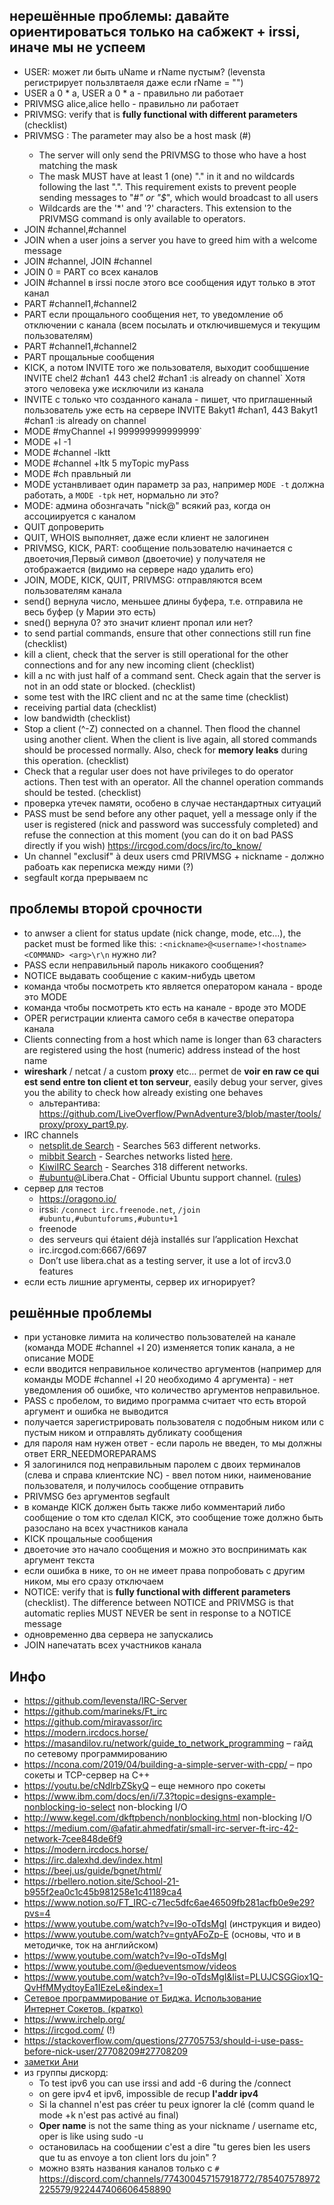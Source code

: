 ## нерешённые проблемы: давайте ориентироваться только на сабжект + irssi, иначе мы не успеем
* USER: может ли быть uName и rName пустым? (levensta регистрирует пользлвтаеля даже если rName = "")
* USER a 0 * a, USER a 0 * a - правильно ли работает
* PRIVMSG alice,alice hello - правильно ли работает
* PRIVMSG: verify that is **fully functional with different parameters** (checklist)
* PRIVMSG : The <target> parameter may also be a host mask (#<mask>)
  + The server will only send the PRIVMSG to those who have a host matching the mask
  + The mask MUST have at least 1 (one) "." in it and no wildcards following the last ".". This requirement exists to prevent people sending messages to "#*" or "$*", which would broadcast to all users
  + Wildcards are the '*' and '?'  characters.  This extension to the PRIVMSG command is only available to operators.
* JOIN #сhannel,#сhannel
* JOIN when a user joins a server you have to greed him with a welcome message
* JOIN #channel, JOIN #channel
* JOIN 0 = PART со всех каналов
* JOIN #channel в irssi после этого все сообщения идут только в этот канал 
* PART #channel1,#channel2
* PART если прощального сообщения нет, то уведомление об отключении с канала (всем посылать и отключившемуся и текущим пользователям)
* PART #channel1,#channel2
* PART прощальные сообщения
* KICK, а потом INVITE того же пользователя, выходит сообщшение INVITE chel2 #chan1` `443 chel2 #chan1 :is already on channel` Хотя этого человека уже исключили из канала
* INVITE с только что созданного канала - пишет, что приглашенный пользователь уже есть на сервере INVITE Bakyt1 #chan1, 443 Bakyt1 #chan1 :is already on channel
* MODE #myChannel +l 999999999999999`
* MODE +l -1
* MODE #channel -lktt
* MODE #channel +ltk 5 myTopic myPass
* MODE #ch правльный ли
* MODE устанвливает один параметр за раз, например `MODE -t` должна работать, а `MODE -tpk` нет, нормально ли это?
* MODE: админа обознгачать "nick@" всякий раз, когда он ассоциируется с каналом
* QUIT допроверить 
* QUIT, WHOIS выполняет, даже если клиент не залогинен
* PRIVMSG, KICK, PART: сообщение пользователю начинается с двоеточия,Первый символ (двоеточие) у получателя не отображается (видимо на сервере надо удалить его)
* JOIN, MODE, KICK, QUIT, PRIVMSG: отправляются всем пользователям канала
* send() вернула число, меньшее длины буфера, т.е. отправила не весь буфер (у Марии это есть)
* sned() вернула 0? это значит клиент пропал или нет?
* to send partial commands, ensure that other connections still run fine (checklist)
* kill a client, check that the server is still operational for the other connections and for any new incoming client (checklist)
* kill a nc with just half of a command sent. Check again that the server is not in an odd state or blocked. (checklist)
* some test with the IRC client and nc at the same time (checklist)
* receiving partial data (checklist)
* low bandwidth (checklist)
* Stop a client (^-Z) connected on a channel. Then flood the channel using another client. When the client is live again, all stored commands should be processed normally. Also, check for **memory leaks** during this operation. (checklist)
* Check that a regular user does not have privileges to do operator actions. Then test with an operator. All the channel operation commands should be tested. (checklist)
* проверка утечек памяти, особено в случае нестандартных ситуаций
* PASS must be send before any other paquet, yell a message only if the user is registered (nick and password was successfuly completed) and refuse the connection at this moment (you can do it on bad PASS directly if you wish) https://ircgod.com/docs/irc/to_know/
* Un channel "exclusif" à deux users cmd PRIVMSG + nickname - должно рабоать как переписка между ними (?)
* segfault когда прерываем nc

## проблемы второй срочности
* to anwser a client for status update (nick change, mode, etc…), the packet must be formed like this: `:<nickname>@<username>!<hostname> <COMMAND> <arg>\r\n` нужно ли?
* PASS если неправильный пароль никакого сообщения?
* NOTICE выдавать сообщение с каким-нибудь цветом
* команда чтобы посмотреть кто является оператором канала - вроде это MODE
* команда чтобы посмотреть кто есть на канале - вроде это MODE
* OPER регистрации клиента самого себя в качестве оператора канала
* Clients connecting from a host which name is longer than 63 characters are registered using the host (numeric) address instead of the host name
* **wireshark** / netcat / a custom **proxy** etc… permet de **voir en raw ce qui est send entre ton client et ton serveur**, easily debug your server, gives you the ability to check how already existing one behaves 
  + альтерантива: https://github.com/LiveOverflow/PwnAdventure3/blob/master/tools/proxy/proxy_part9.py.
* IRC channels
  + [netsplit.de Search](https://netsplit.de/channels/ ) - Searches 563 different networks.
  + [mibbit Search](https://search.mibbit.com) - Searches networks listed [here](https://search.mibbit.com/networks).
  + [KiwiIRC Search](https://kiwiirc.com/search) - Searches 318 different networks.
  + [#ubuntu](https://wiki.ubuntu.com/IRC/ChannelList)@Libera.Chat - Official Ubuntu support channel. ([rules](https://wiki.ubuntu.com/IRC/Guidelines))
* сервер для тестов
  + https://oragono.io/
  + irssi: `/connect irc.freenode.net`, `/join #ubuntu,#ubuntuforums,#ubuntu+1`
  + freenode
  + des serveurs qui étaient déjà installés sur l’application Hexchat
  + irc.ircgod.com:6667/6697
  + Don’t use libera.chat as a testing server, it use a lot of ircv3.0 features
* если есть лишние аргументы, сервер их игнорирует?

## решённые проблемы
* при установке лимита на количество пользователей на канале (команда MODE #channel +l 20) изменяется топик канала, а не описание MODE
* если вводится неправильное количество аргументов (например для команды MODE #channel +l 20 необходимо 4 аргумента) - нет уведомления об ошибке, что количество аргументов неправильное.
* PASS  с пробелом, то видимо программа считает что есть второй аргумент и ошибка не выводится
* получается зарегистрировать пользователя с подобным ником или с пустым ником и отправлять дубликату сообщения
* для пароля нам нужен ответ - если пароль не введен, то мы должны ответ ERR_NEEDMOREPARAMS
* Я залогинился под неправильным паролем с двоих терминалов (слева и справа клиентские NC) - ввел потом ники, наименование пользователя, и получилось сообщение отправить
* PRIVMSG без аргументов segfault 
* в команде KICK должен быть также либо комментарий либо сообщение о том кто сделал KICK, это сообщение тоже должно быть разослано на всех участников канала 
* KICK прощальные сообщения
* двоеточие это начало сообщения и можно это воспринимать как аргумент текста
* если ошибка в нике, то он не имеет права попробовать с другим ником, мы его сразу отключаем
* NOTICE: verify that is **fully functional with different parameters** (checklist). The difference between NOTICE and PRIVMSG is that automatic replies MUST NEVER be sent in response to a NOTICE message
* одновременно два сервера не запускались
* JOIN напечатать всех участников канала

## Инфо
* https://github.com/levensta/IRC-Server
* https://github.com/marineks/Ft_irc
* https://github.com/miravassor/irc
* https://modern.ircdocs.horse/
* https://masandilov.ru/network/guide_to_network_programming – гайд по сетевому программированию
* https://ncona.com/2019/04/building-a-simple-server-with-cpp/ – про сокеты и TCP-сервер на C++
* https://youtu.be/cNdlrbZSkyQ – еще немного про сокеты
* https://www.ibm.com/docs/en/i/7.3?topic=designs-example-nonblocking-io-select non-blocking I/O
* http://www.kegel.com/dkftpbench/nonblocking.html non-blocking I/O
* https://medium.com/@afatir.ahmedfatir/small-irc-server-ft-irc-42-network-7cee848de6f9  
* https://modern.ircdocs.horse/   
* https://irc.dalexhd.dev/index.html  
* https://beej.us/guide/bgnet/html/  
* https://rbellero.notion.site/School-21-b955f2ea0c1c45b981258e1c41189ca4   
* https://www.notion.so/FT_IRC-c71ec5dfc6ae46509fb281acfb0e9e29?pvs=4  
* https://www.youtube.com/watch?v=I9o-oTdsMgI (инструкция и видео)   
* https://www.youtube.com/watch?v=gntyAFoZp-E (основы, что и в методичке, ток на английском)  
* https://www.youtube.com/watch?v=I9o-oTdsMgI  
* https://www.youtube.com/@edueventsmow/videos  
* https://www.youtube.com/watch?v=I9o-oTdsMgI&list=PLUJCSGGiox1Q-QvHfMMydtoyEa1IEzeLe&index=1   
* [Сетевое программирование от Биджа. Использование	Интернет Сокетов. (кратко)](https://github.com/bakyt92/11_ft_irc/blob/master/docs/book_sockets_short.md)   
* https://www.irchelp.org/
* https://ircgod.com/ (!)
* https://stackoverflow.com/questions/27705753/should-i-use-pass-before-nick-user/27708209#27708209
* [заметки Ани](https://github.com/akostrik/CPP_modules_42)
* из группы дискорд:
  + To test ipv6 you can use irssi and add -6 during the /connect
  + on gere ipv4 et ipv6, impossible de recup **l'addr ipv4**
  + Si la channel n'est pas créer tu peux ignorer la clé (comm quand le mode +k n'est pas activé au final)
  + **Oper name** is not the same thing as your nickname / username etc, oper is like using sudo -u
  + остановилась на сообщении c'est a dire "tu geres bien les users que tu as envoye a ton client lors du join" ?
  + можно взять названия каналов только с `#` https://discord.com/channels/774300457157918772/785407578972225579/922447406606458890
